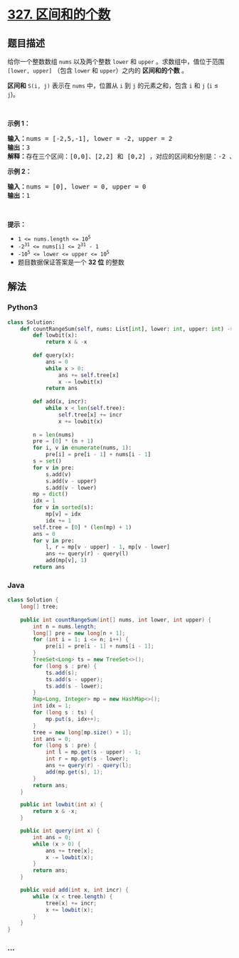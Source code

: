 # [327. 区间和的个数](https://leetcode-cn.com/problems/count-of-range-sum)



## 题目描述

<!-- 这里写题目描述 -->

<p>给你一个整数数组 <code>nums</code> 以及两个整数 <code>lower</code> 和 <code>upper</code> 。求数组中，值位于范围 <code>[lower, upper]</code> （包含 <code>lower</code> 和 <code>upper</code>）之内的 <strong>区间和的个数</strong> 。</p>

<p><strong>区间和</strong> <code>S(i, j)</code> 表示在 <code>nums</code> 中，位置从 <code>i</code> 到 <code>j</code> 的元素之和，包含 <code>i</code> 和 <code>j</code> (<code>i</code> ≤ <code>j</code>)。</p>

<p> </p>
<strong>示例 1：</strong>

<pre>
<strong>输入：</strong>nums = [-2,5,-1], lower = -2, upper = 2
<strong>输出：</strong>3
<strong>解释：</strong>存在三个区间：[0,0]、[2,2] 和 [0,2] ，对应的区间和分别是：-2 、-1 、2 。
</pre>

<p><strong>示例 2：</strong></p>

<pre>
<strong>输入：</strong>nums = [0], lower = 0, upper = 0
<strong>输出：</strong>1
</pre>

<p> </p>

<p><strong>提示：</strong></p>

<ul>
	<li><code>1 <= nums.length <= 10<sup>5</sup></code></li>
	<li><code>-2<sup>31</sup> <= nums[i] <= 2<sup>31</sup> - 1</code></li>
	<li><code>-10<sup>5</sup> <= lower <= upper <= 10<sup>5</sup></code></li>
	<li>题目数据保证答案是一个 <strong>32 位</strong> 的整数</li>
</ul>


## 解法

<!-- 这里可写通用的实现逻辑 -->

<!-- tabs:start -->

### **Python3**

<!-- 这里可写当前语言的特殊实现逻辑 -->

```python
class Solution:
    def countRangeSum(self, nums: List[int], lower: int, upper: int) -> int:
        def lowbit(x):
            return x & -x
        
        def query(x):
            ans = 0
            while x > 0:
                ans += self.tree[x]
                x -= lowbit(x)
            return ans
        
        def add(x, incr):
            while x < len(self.tree):
                self.tree[x] += incr
                x += lowbit(x)
        
        n = len(nums)
        pre = [0] * (n + 1)
        for i, v in enumerate(nums, 1):
            pre[i] = pre[i - 1] + nums[i - 1]
        s = set()
        for v in pre:
            s.add(v)
            s.add(v - upper)
            s.add(v - lower)
        mp = dict()
        idx = 1
        for v in sorted(s):
            mp[v] = idx
            idx += 1
        self.tree = [0] * (len(mp) + 1)
        ans = 0
        for v in pre:
            l, r = mp[v - upper] - 1, mp[v - lower]
            ans += query(r) - query(l)
            add(mp[v], 1)
        return ans
```

### **Java**

<!-- 这里可写当前语言的特殊实现逻辑 -->

```java
class Solution {
    long[] tree;
    
    public int countRangeSum(int[] nums, int lower, int upper) {
        int n = nums.length;
        long[] pre = new long[n + 1];
        for (int i = 1; i <= n; i++) {
            pre[i] = pre[i - 1] + nums[i - 1];
        }
        TreeSet<Long> ts = new TreeSet<>();
        for (long s : pre) {
            ts.add(s);
            ts.add(s - upper);
            ts.add(s - lower);
        }
        Map<Long, Integer> mp = new HashMap<>();
        int idx = 1;
        for (long s : ts) {
            mp.put(s, idx++);
        }
        tree = new long[mp.size() + 1];
        int ans = 0;
        for (long s : pre) {
            int l = mp.get(s - upper) - 1;
            int r = mp.get(s - lower);
            ans += query(r) - query(l);
            add(mp.get(s), 1);
        }
        return ans;    
    }

    public int lowbit(int x) {
        return x & -x;
    }

    public int query(int x) {
        int ans = 0;
        while (x > 0) {
            ans += tree[x];
            x -= lowbit(x);
        }
        return ans;
    }

    public void add(int x, int incr) {
        while (x < tree.length) {
            tree[x] += incr;
            x += lowbit(x);
        }
    }
}
```

### **...**

```

```

<!-- tabs:end -->
